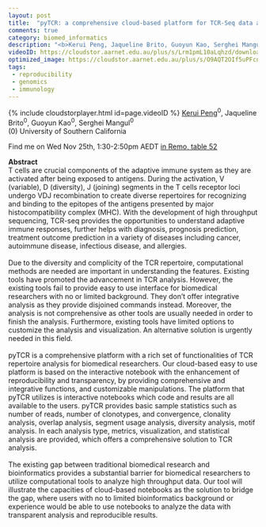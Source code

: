```yaml
---
layout: post
title:  "pyTCR: a comprehensive cloud-based platform for TCR-Seq data analysis using interactive notebooks to facilitate reproducibility and rigor of immunogenomics research"
comments: true
category: biomed_informatics
description: "<b>Kerui Peng, Jaqueline Brito, Guoyun Kao, Serghei Mangul</b><br/>T cells are crucial components of the adaptive imm..."
videoID: https://cloudstor.aarnet.edu.au/plus/s/Lrm1pmL10aLqhzd/download
optimized_image: https://cloudstor.aarnet.edu.au/plus/s/O9AQT2OIf5uPFcn/download
tags:
 - reproducibility
 - genomics
 - immunology
---
```

{% include cloudstorplayer.html id=page.videoID %}
<u>Kerui Peng</u><sup>0</sup>, Jaqueline Brito<sup>0</sup>, Guoyun Kao<sup>0</sup>, Serghei Mangul<sup>0</sup><br/>
\(0\) University of Southern California

Find me on Wed Nov 25th, 1:30-2:50pm AEDT [in Remo, table 52](https://live.remo.co/e/abacbs2020-day-2/register)

<b>Abstract</b><br/>
T cells are crucial components of the adaptive immune system as they are activated after being exposed to antigens. During the activation, V \(variable\), D \(diversity\), J \(joining\) segments in the T cells receptor loci undergo VDJ recombination to create diverse repertoires for recognizing and binding to the epitopes of the antigens presented by major histocompatibility complex \(MHC\). With the development of high throughput sequencing, TCR-seq provides the opportunities to understand adaptive immune responses, further helps with diagnosis, prognosis prediction, treatment outcome prediction in a variety of diseases including cancer, autoimmune disease, infectious disease, and allergies. <br/><br/>Due to the diversity and complicity of the TCR repertoire, computational methods are needed are important in understanding the features. Existing tools have promoted the advancement in TCR analysis. However, the existing tools fail to provide easy to use interface for biomedical researchers with no or limited background. They don’t offer integrative analysis as they provide disjoined commands instead. Moreover, the analysis is not comprehensive as other tools are usually needed in order to finish the analysis. Furthermore, existing tools have limited options to customize the analysis and visualization. An alternative solution is urgently needed in this field.<br/><br/>pyTCR is a comprehensive platform with a rich set of functionalities of TCR repertoire analysis for biomedical researchers. Our cloud-based easy to use platform is based on the interactive notebook with the enhancement of reproducibility and transparency, by providing comprehensive and integrative functions, and customizable manipulations. The platform that pyTCR utilizes is interactive notebooks which code and results are all available to the users. pyTCR provides basic sample statistics such as number of reads, number of clonotypes, and convergence, clonality analysis, overlap analysis, segment usage analysis, diversity analysis, motif analysis. In each analysis type, metrics, visualization, and statistical analysis are provided, which offers a comprehensive solution to TCR analysis. <br/><br/>The existing gap between traditional biomedical research and bioinformatics provides a substantial barrier for biomedical researchers to utilize computational tools to analyze high throughput data. Our tool will illustrate the capacities of cloud-based notebooks as the solution to bridge the gap, where users with no to limited bioinformatics background or experience would be able to use notebooks to analyze the data with transparent analysis and reproducible results. 
